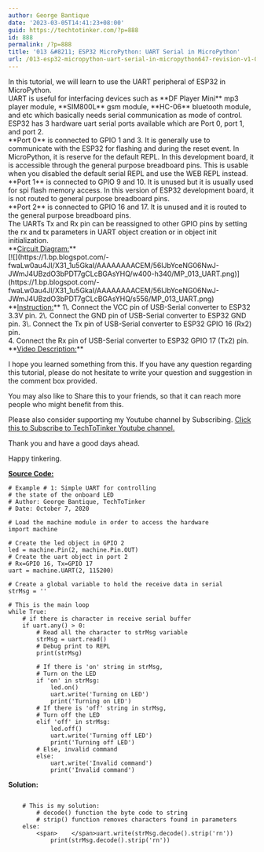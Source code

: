 ```yaml
---
author: George Bantique
date: '2023-03-05T14:41:23+08:00'
guid: https://techtotinker.com/?p=888
id: 888
permalink: /?p=888
title: '013 &#8211; ESP32 MicroPython: UART Serial in MicroPython'
url: /013-esp32-micropython-uart-serial-in-micropython647-revision-v1-013-8211-ESP32-MicroPython-UART-Serial-in-MicroPython
---
```



<div style="clear: both; text-align: left;"><span style="text-align: left;">In this tutorial, we will learn to use the UART peripheral of ESP32 in MicroPython. <div style="clear: both;">UART is useful for interfacing devices such as **DF Player Mini** mp3 player module, **SIM800L** gsm module, **HC-06** bluetooth module, and etc which basically needs serial communication as mode of control.</div><div style="clear: both;"></div><div style="clear: both;">ESP32 has 3 hardware uart serial ports available which are Port 0, port 1, and port 2.</div><div style="clear: both;"></div><div style="clear: both;">**Port 0** is connected to GPIO 1 and 3. It is generally use to communicate with the ESP32 for flashing and during the reset event. In MicroPython, it is reserve for the default REPL. In this development board, it is accessible through the general purpose breadboard pins. This is usable when you disabled the default serial REPL and use the WEB REPL instead.</div><div style="clear: both;"></div><div style="clear: both;">**Port 1** is connected to GPIO 9 and 10. It is unused but it is usually used for spi flash memory access. In this version of ESP32 development board, it is not routed to general purpose breadboard pins. </div><div style="clear: both;"></div><div style="clear: both;">**Port 2** is connected to GPIO 16 and 17. It is unused and it is routed to the general purpose breadboard pins.</div><div style="clear: both;"></div><div style="clear: both;">The UARTs Tx and Rx pin can be reassigned to other GPIO pins by setting the rx and tx parameters in UART object creation or in object init initialization.</div></span></div>**<u>Circuit Diagram:</u>**

<div style="clear: both; text-align: left;">[![](https://1.bp.blogspot.com/-fwaLw0au4JI/X31_1u5GkaI/AAAAAAAACEM/56lJbYceNG06NwJ-JWmJ4UBzdO3bPDT7gCLcBGAsYHQ/w400-h340/MP_013_UART.png)](https://1.bp.blogspot.com/-fwaLw0au4JI/X31_1u5GkaI/AAAAAAAACEM/56lJbYceNG06NwJ-JWmJ4UBzdO3bPDT7gCLcBGAsYHQ/s556/MP_013_UART.png)</div>**<u>Instruction:</u>**  
1\. Connect the VCC pin of USB-Serial converter to ESP32 3.3V pin.  
2\. Connect the GND pin of USB-Serial converter to ESP32 GND pin.  
3\. Connect the Tx pin of USB-Serial converter to ESP32 GPIO 16 (Rx2) pin.

<div>4. Connect the Rx pin of USB-Serial converter to ESP32 GPIO 17 (Tx2) pin. **<u>Video Description:</u>**

I hope you learned something from this. If you have any question regarding this tutorial, please do not hesitate to write your question and suggestion in the comment box provided.

You may also like to Share this to your friends, so that it can reach more people who might benefit from this.

Please also consider supporting my Youtube channel by Subscribing. [Click this to Subscribe to TechToTinker Youtube channel.](https://www.youtube.com/c/TechToTinker?sub_confirmation=1)

Thank you and have a good days ahead.

Happy tinkering.

**<u>Source Code:</u>**

```
# Example # 1: Simple UART for controlling
# the state of the onboard LED
# Author: George Bantique, TechToTinker
# Date: October 7, 2020

# Load the machine module in order to access the hardware
import machine

# Create the led object in GPIO 2
led = machine.Pin(2, machine.Pin.OUT)
# Create the uart object in port 2
# Rx=GPIO 16, Tx=GPIO 17
uart = machine.UART(2, 115200)

# Create a global variable to hold the receive data in serial
strMsg = ''

# This is the main loop
while True:
	# if there is character in receive serial buffer
    if uart.any() > 0:
    	# Read all the character to strMsg variable
        strMsg = uart.read()
        # Debug print to REPL
        print(strMsg)
        
        # If there is 'on' string in strMsg,
        # Turn on the LED
        if 'on' in strMsg:
            led.on()
            uart.write('Turning on LED')
            print('Turning on LED')
        # If there is 'off' string in strMsg,
        # Turn off the LED
        elif 'off' in strMsg:
            led.off()
            uart.write('Turning off LED')
            print('Turning off LED')
        # Else, invalid command
        else:
            uart.write('Invalid command')
            print('Invalid command')

```

**Solution:**

```

	# This is my solution:
        # decode() function the byte code to string
        # strip() function removes characters found in parameters
	else:
        <span>    </span>uart.write(strMsg.decode().strip('rn'))
            print(strMsg.decode().strip('rn'))

```

</div>